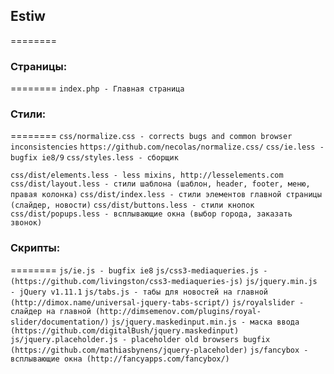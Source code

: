 ## Estiw
========

### Страницы:
========
`index.php - Главная страница`


### Стили:
========
`css/normalize.css - сorrects bugs and common browser inconsistencies`
`https://github.com/necolas/normalize.css/`
`css/ie.less - bugfix ie8/9`
`css/styles.less - сборщик`

`css/dist/elements.less - less mixins, http://lesselements.com`
`css/dist/layout.less - стили шаблона (шаблон, header, footer, меню, правая колонка)`
`css/dist/index.less - стили элементов главной страницы (слайдер, новости)`
`css/dist/buttons.less - стили кнопок`
`css/dist/popups.less - всплывающие окна (выбор города, заказать звонок)`


### Скрипты:
========
`js/ie.js - bugfix ie8`
`js/css3-mediaqueries.js - (https://github.com/livingston/css3-mediaqueries-js)`
`js/jquery.min.js - jQuery v1.11.1`
`js/tabs.js - табы для новостей на главной (http://dimox.name/universal-jquery-tabs-script/)`
`js/royalslider - слайдер на главной (http://dimsemenov.com/plugins/royal-slider/documentation/)`
`js/jquery.maskedinput.min.js - маска ввода (https://github.com/digitalBush/jquery.maskedinput)`
`js/jquery.placeholder.js - placeholder old browsers bugfix (https://github.com/mathiasbynens/jquery-placeholder)`
`js/fancybox - всплывающие окна (http://fancyapps.com/fancybox/)`